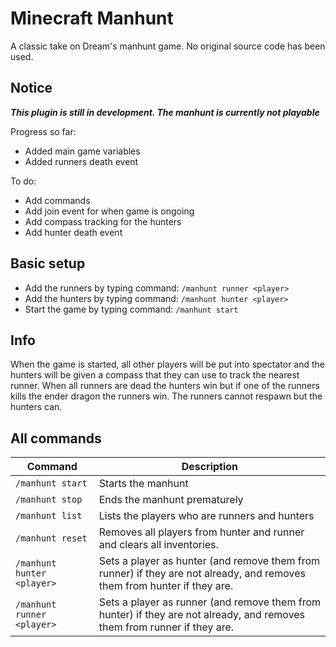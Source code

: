 # Minecraft Manhunt
A classic take on Dream's manhunt game.
No original source code has been used.

## Notice
___This plugin is still in development. The manhunt is currently not playable___

Progress so far:
* Added main game variables
* Added runners death event

To do:
* Add commands
* Add join event for when game is ongoing
* Add compass tracking for the hunters
* Add hunter death event

## Basic setup
* Add the runners by typing command: `/manhunt runner <player>`
* Add the hunters by typing command: `/manhunt hunter <player>`
* Start the game by typing command: `/manhunt start`

## Info
When the game is started, all other players will be put into spectator and the hunters will be given a compass that they can use to track the nearest runner. 
When all runners are dead the hunters win but if one of the runners kills the ender dragon the runners win. 
The runners cannot respawn but the hunters can.

## All commands

| Command                    | Description                                                                                                              |
|----------------------------|--------------------------------------------------------------------------------------------------------------------------|
| `/manhunt start`           | Starts the manhunt                                                                                                       |
| `/manhunt stop`            | Ends the manhunt prematurely                                                                                             |
| `/manhunt list`            | Lists the players who are runners and hunters                                                                            |
| `/manhunt reset`           | Removes all players from hunter and runner and clears all inventories.                                                   |
| `/manhunt hunter <player>` | Sets a player as hunter (and remove them from runner) if they are not already, and removes them from hunter if they are. |
| `/manhunt runner <player>` | Sets a player as runner (and remove them from hunter) if they are not already, and removes them from runner if they are. |